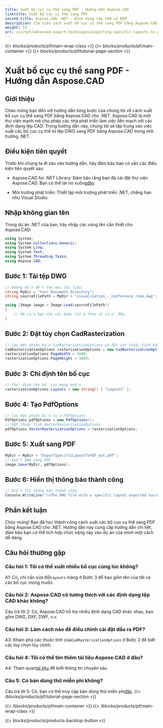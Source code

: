 ```yaml
---
title: Xuất bố cục cụ thể sang PDF - Hướng dẫn Aspose.CAD
linktitle: Xuất bố cục cụ thể sang PDF
second_title: Aspose.CAD .NET - Định dạng tệp CAD và BIM
description: Tìm hiểu cách xuất bố cục cụ thể sang PDF bằng Aspose.CAD cho .NET. Hướng dẫn từng bước để tích hợp liền mạch.
weight: 13
url: /vi/net/advanced-export-techniques/exporting-specific-layouts-to-pdf/
---
```


{{< blocks/products/pf/main-wrap-class >}}
{{< blocks/products/pf/main-container >}}
{{< blocks/products/pf/tutorial-page-section >}}

# Xuất bố cục cụ thể sang PDF - Hướng dẫn Aspose.CAD

## Giới thiệu

Chào mừng bạn đến với hướng dẫn từng bước của chúng tôi về cách xuất bố cục cụ thể sang PDF bằng Aspose.CAD cho .NET. Aspose.CAD là một thư viện mạnh mẽ cho phép các nhà phát triển làm việc liền mạch với các định dạng tệp CAD. Trong hướng dẫn này, chúng tôi sẽ tập trung vào việc xuất các bố cục cụ thể từ tệp DWG sang PDF bằng Aspose.CAD trong môi trường .NET.

## Điều kiện tiên quyết

Trước khi chúng ta đi sâu vào hướng dẫn, hãy đảm bảo bạn có sẵn các điều kiện tiên quyết sau:

-  Aspose.CAD for .NET Library: Đảm bảo rằng bạn đã cài đặt thư viện Aspose.CAD. Bạn có thể tải nó xuống[đây](https://releases.aspose.com/cad/net/).

- Môi trường phát triển: Thiết lập môi trường phát triển .NET, chẳng hạn như Visual Studio.

## Nhập không gian tên

Trong dự án .NET của bạn, hãy nhập các vùng tên cần thiết cho Aspose.CAD:

```csharp
using System;
using System.Collections.Generic;
using System.Linq;
using System.Text;
using System.Threading.Tasks;
using Aspose.CAD;
```

## Bước 1: Tải tệp DWG

```csharp
// Đường dẫn đến thư mục tài liệu.
string MyDir = "Your Document Directory";
string sourceFilePath = MyDir + "visualization_-_conference_room.dwg";

using (Image image = Image.Load(sourceFilePath))
{
    // Mã của bạn cho các bước tiếp theo sẽ có ở đây.
}
```

## Bước 2: Đặt tùy chọn CadRasterization

```csharp
// Tạo một phiên bản CadRasterizationOptions và đặt các thuộc tính khác nhau của nó
CadRasterizationOptions rasterizationOptions = new CadRasterizationOptions();
rasterizationOptions.PageWidth = 1600;
rasterizationOptions.PageHeight = 1600;
```

## Bước 3: Chỉ định tên bố cục

```csharp
// Chỉ định tên bố cục mong muốn
rasterizationOptions.Layouts = new string[] { "Layout1" };
```

## Bước 4: Tạo PdfOptions

```csharp
// Tạo một phiên bản của PdfOptions
PdfOptions pdfOptions = new PdfOptions();
// Đặt thuộc tính VectorRasterizationOptions
pdfOptions.VectorRasterizationOptions = rasterizationOptions;
```

## Bước 5: Xuất sang PDF

```csharp
MyDir = MyDir + "ExportSpecificLayoutToPDF_out.pdf";
// Xuất DWG sang PDF
image.Save(MyDir, pdfOptions);
```

## Bước 6: Hiển thị thông báo thành công

```csharp
// Hiển thị thông báo thành công
Console.WriteLine("\nThe DWG file with a specific layout exported successfully to PDF.\nFile saved at " + MyDir);
```

## Phần kết luận

Chúc mừng! Bạn đã học thành công cách xuất các bố cục cụ thể sang PDF bằng Aspose.CAD cho .NET. Hướng dẫn này cung cấp hướng dẫn chi tiết, đảm bảo bạn có thể tích hợp chức năng này vào dự án của mình một cách dễ dàng.

## Câu hỏi thường gặp

### Câu hỏi 1: Tôi có thể xuất nhiều bố cục cùng lúc không?

 A1: Có, chỉ cần sửa đổi`Layouts` mảng ở Bước 3 để bao gồm tên của tất cả các bố cục mong muốn.

### Câu hỏi 2: Aspose.CAD có tương thích với các định dạng tệp CAD khác không?

Câu trả lời 2: Có, Aspose.CAD hỗ trợ nhiều định dạng CAD khác nhau, bao gồm DWG, DXF, DWF, v.v.

### Câu hỏi 3: Làm cách nào để điều chỉnh cài đặt đầu ra PDF?

 A3: Khám phá các thuộc tính của`CadRasterizationOptions` ở Bước 2 để biết các tùy chọn tùy chỉnh.

### Câu hỏi 4: Tôi có thể tìm thêm tài liệu Aspose.CAD ở đâu?

 A4: Tham quan[tài liệu](https://reference.aspose.com/cad/net/) để biết thông tin chuyên sâu.

### Câu 5: Có bản dùng thử miễn phí không?

 Câu trả lời 5: Có, bạn có thể truy cập bản dùng thử miễn phí[đây](https://releases.aspose.com/).
{{< /blocks/products/pf/tutorial-page-section >}}

{{< /blocks/products/pf/main-container >}}
{{< /blocks/products/pf/main-wrap-class >}}

{{< blocks/products/products-backtop-button >}}
